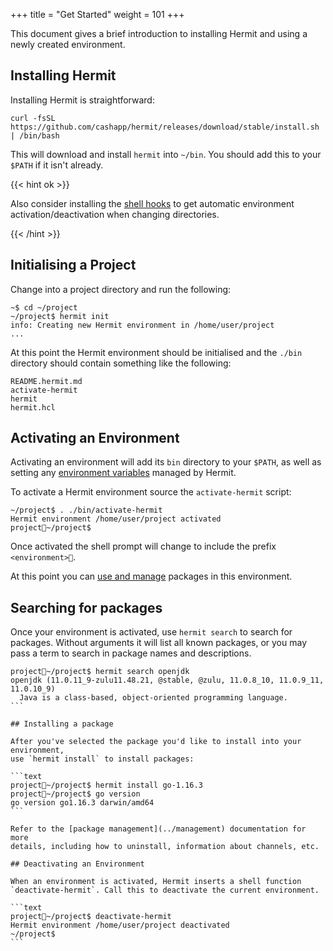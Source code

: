 +++
title = "Get Started"
weight = 101
+++

This document gives a brief introduction to installing Hermit and using a
newly created environment.

## Installing Hermit

Installing Hermit is straightforward:

```text
curl -fsSL https://github.com/cashapp/hermit/releases/download/stable/install.sh | /bin/bash
```

This will download and install `hermit` into `~/bin`. You should add this to your `$PATH` if it isn't already.

{{< hint ok >}}

Also consider installing the [shell hooks](../shell) to get automatic
environment activation/deactivation when changing directories.

{{< /hint >}}

## Initialising a Project

Change into a project directory and run the following:

```text
~$ cd ~/project
~/project$ hermit init
info: Creating new Hermit environment in /home/user/project
...

```

At this point the Hermit environment should be initialised and the `./bin`
directory should contain something like the following:

```text
README.hermit.md
activate-hermit
hermit
hermit.hcl
```

## Activating an Environment

Activating an environment will add its `bin` directory to your `$PATH`, as
well as setting any [environment variables](../envars) managed by Hermit.

To activate a Hermit environment source the `activate-hermit` script:

```text
~/project$ . ./bin/activate-hermit
Hermit environment /home/user/project activated
project🐚~/project$
```

Once activated the shell prompt will change to include the prefix `<environment>🐚`.

At this point you can [use and manage](../management) packages in this environment.

## Searching for packages

Once your environment is activated, use `hermit search` to search for
packages. Without arguments it will list all known packages, or you may pass
a term to search in package names and descriptions.

````text
project🐚~/project$ hermit search openjdk
openjdk (11.0.11_9-zulu11.48.21, @stable, @zulu, 11.0.8_10, 11.0.9_11, 11.0.10_9)
  Java is a class-based, object-oriented programming language.
```

## Installing a package

After you've selected the package you'd like to install into your environment,
use `hermit install` to install packages:

```text
project🐚~/project$ hermit install go-1.16.3
project🐚~/project$ go version
go version go1.16.3 darwin/amd64
```

Refer to the [package management](../management) documentation for more
details, including how to uninstall, information about channels, etc.

## Deactivating an Environment

When an environment is activated, Hermit inserts a shell function
`deactivate-hermit`. Call this to deactivate the current environment.

```text
project🐚~/project$ deactivate-hermit
Hermit environment /home/user/project deactivated
~/project$
```